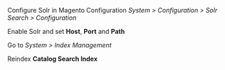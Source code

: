 Configure Solr in Magento Configuration _System > Configuration > Solr Search > Configuration_

Enable Solr and set **Host**, **Port** and **Path**

Go to _System > Index Management_

Reindex **Catalog Search Index**